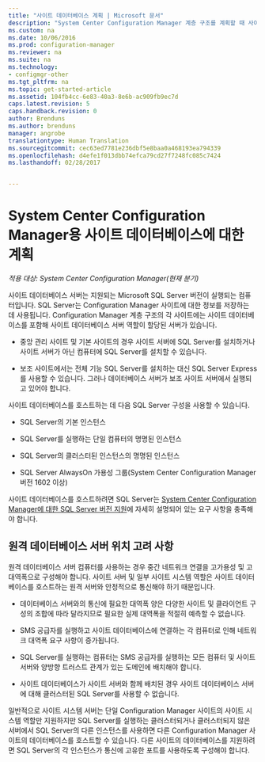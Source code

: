 ```yaml
---
title: "사이트 데이터베이스 계획 | Microsoft 문서"
description: "System Center Configuration Manager 계층 구조를 계획할 때 사이트 데이터베이스 및 사이트 데이터베이스 서버 역할을 고려하세요."
ms.custom: na
ms.date: 10/06/2016
ms.prod: configuration-manager
ms.reviewer: na
ms.suite: na
ms.technology:
- configmgr-other
ms.tgt_pltfrm: na
ms.topic: get-started-article
ms.assetid: 104fb4cc-6e83-40a3-8e6b-ac909fb9ec7d
caps.latest.revision: 5
caps.handback.revision: 0
author: Brenduns
ms.author: brenduns
manager: angrobe
translationtype: Human Translation
ms.sourcegitcommit: cec63ed7781e236dbf5e8baa0a468193ea794339
ms.openlocfilehash: d4efe1f013dbb74efca79cd27f7248fc085c7424
ms.lasthandoff: 02/28/2017


---
```

# <a name="plan-for-the-site-database-for-system-center-configuration-manager"></a>System Center Configuration Manager용 사이트 데이터베이스에 대한 계획

*적용 대상: System Center Configuration Manager(현재 분기)*

사이트 데이터베이스 서버는 지원되는 Microsoft SQL Server 버전이 실행되는 컴퓨터입니다. SQL Server는 Configuration Manager 사이트에 대한 정보를 저장하는 데 사용됩니다. Configuration Manager 계층 구조의 각 사이트에는 사이트 데이터베이스를 포함해 사이트 데이터베이스 서버 역할이 할당된 서버가 있습니다.  

-   중앙 관리 사이트 및 기본 사이트의 경우 사이트 서버에 SQL Server를 설치하거나 사이트 서버가 아닌 컴퓨터에 SQL Server를 설치할 수 있습니다.  

-   보조 사이트에서는 전체 기능 SQL Server를 설치하는 대신 SQL Server Express를 사용할 수 있습니다. 그러나 데이터베이스 서버가 보조 사이트 서버에서 실행되고 있어야 합니다.  

사이트 데이터베이스를 호스트하는 데 다음 SQL Server 구성을 사용할 수 있습니다.  

-   SQL Server의 기본 인스턴스  

-   SQL Server를 실행하는 단일 컴퓨터의 명명된 인스턴스  

-   SQL Server의 클러스터된 인스턴스의 명명된 인스턴스  

-   SQL Server AlwaysOn 가용성 그룹(System Center Configuration Manager 버전 1602 이상)


사이트 데이터베이스를 호스트하려면 SQL Server는 [System Center Configuration Manager에 대한 SQL Server 버전 지원](../../../core/plan-design/configs/support-for-sql-server-versions.md)에 자세히 설명되어 있는 요구 사항을 충족해야 합니다.  



## <a name="remote-database-server-location-considerations"></a>원격 데이터베이스 서버 위치 고려 사항  

원격 데이터베이스 서버 컴퓨터를 사용하는 경우 중간 네트워크 연결을 고가용성 및 고대역폭으로 구성해야 합니다. 사이트 서버 및 일부 사이트 시스템 역할은 사이트 데이터베이스를 호스트하는 원격 서버와 안정적으로 통신해야 하기 때문입니다.

-   데이터베이스 서버와의 통신에 필요한 대역폭 양은 다양한 사이트 및 클라이언트 구성의 조합에 따라 달라지므로 필요한 실제 대역폭을 적절히 예측할 수 없습니다.  

-   SMS 공급자를 실행하고 사이트 데이터베이스에 연결하는 각 컴퓨터로 인해 네트워크 대역폭 요구 사항이 증가됩니다.  

-   SQL Server를 실행하는 컴퓨터는 SMS 공급자를 실행하는 모든 컴퓨터 및 사이트 서버와 양방향 트러스트 관계가 있는 도메인에 배치해야 합니다.  

-   사이트 데이터베이스가 사이트 서버와 함께 배치된 경우 사이트 데이터베이스 서버에 대해 클러스터된 SQL Server를 사용할 수 없습니다.  


일반적으로 사이트 시스템 서버는 단일 Configuration Manager 사이트의 사이트 시스템 역할만 지원하지만 SQL Server를 실행하는 클러스터되거나 클러스터되지 않은 서버에서 SQL Server의 다른 인스턴스를 사용하면 다른 Configuration Manager 사이트의 데이터베이스를 호스트할 수 있습니다. 다른 사이트의 데이터베이스를 지원하려면 SQL Server의 각 인스턴스가 통신에 고유한 포트를 사용하도록 구성해야 합니다.  

